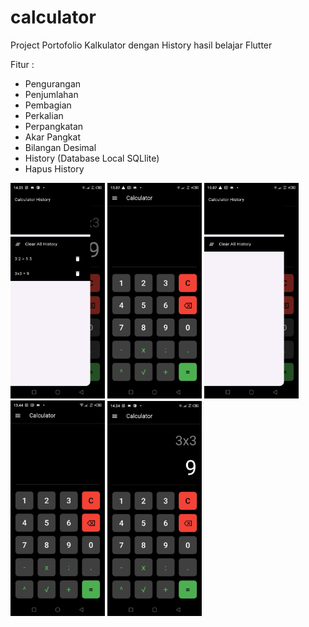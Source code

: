 # calculator

Project Portofolio Kalkulator dengan History hasil belajar Flutter

Fitur :
- Pengurangan
- Penjumlahan
- Pembagian
- Perkalian
- Perpangkatan
- Akar Pangkat
- Bilangan Desimal
- History (Database Local SQLlite)
- Hapus History

<img src="foto/1.jpeg" alt="Contoh Screenshot" style="width:30%; height:auto;">
<img src="foto/2.jpeg" alt="Contoh Screenshot" style="width:30%; height:auto;">
<img src="foto/3.jpeg" alt="Contoh Screenshot" style="width:30%; height:auto;">
<img src="foto/4.jpeg" alt="Contoh Screenshot" style="width:30%; height:auto;">
<img src="foto/5.jpeg" alt="Contoh Screenshot" style="width:30%; height:auto;">



